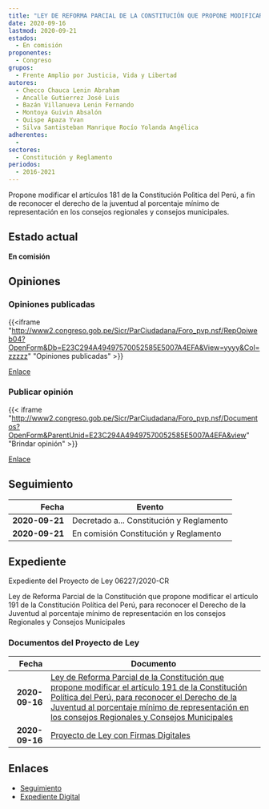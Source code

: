 ```yaml
---
title: "LEY DE REFORMA PARCIAL DE LA CONSTITUCIÓN QUE PROPONE MODIFICAR EL ARTÍCULO 191 DE LA CONSTITUCIÓN POLÌTICA DEL PERÚ. PARA RECONOCER EL DERECHO DE LA JUVENTUD AL PORCENTAJE MÍNIMO DE REPRESENTACIÒN EN LOS CONSEJOS REGIONALES Y CONSEJOS MUNICIPALES"
date: 2020-09-16
lastmod: 2020-09-21
estados: 
  - En comisión
proponentes: 
  - Congreso
grupos: 
  - Frente Amplio por Justicia, Vida y Libertad
autores: 
  - Checco Chauca Lenin Abraham
  - Ancalle Gutierrez José Luis
  - Bazán Villanueva Lenin Fernando
  - Montoya Guivin Absalón
  - Quispe Apaza Yvan
  - Silva Santisteban Manrique Rocío Yolanda Angélica
adherentes: 
  - 
sectores: 
  - Constitución y Reglamento
periodos: 
  - 2016-2021
---
```


Propone modificar el artículos 181 de la Constitución Polìtica del Perú, a fin de reconocer el derecho de la juventud al porcentaje mínimo de representación en los consejos regionales y consejos municipales.


## Estado actual

**En comisión**

## Opiniones

### Opiniones publicadas

{{<iframe "http://www2.congreso.gob.pe/Sicr/ParCiudadana/Foro_pvp.nsf/RepOpiweb04?OpenForm&Db=E23C294A49497570052585E5007A4EFA&View=yyyy&Col=zzzzz" "Opiniones publicadas" >}}

[Enlace](http://www2.congreso.gob.pe/Sicr/ParCiudadana/Foro_pvp.nsf/RepOpiweb04?OpenForm&Db=E23C294A49497570052585E5007A4EFA&View=yyyy&Col=zzzzz)
### Publicar opinión

{{< iframe "http://www2.congreso.gob.pe/Sicr/ParCiudadana/Foro_pvp.nsf/Documentos?OpenForm&ParentUnid=E23C294A49497570052585E5007A4EFA&view" "Brindar opinión" >}}

[Enlace](http://www2.congreso.gob.pe/Sicr/ParCiudadana/Foro_pvp.nsf/Documentos?OpenForm&ParentUnid=E23C294A49497570052585E5007A4EFA&view)

## Seguimiento

| Fecha | Evento |
|------:|--------|
| **2020-09-21** | Decretado a... Constitución y Reglamento|
| **2020-09-21** | En comisión Constitución y Reglamento|


## Expediente

Expediente del Proyecto de Ley 06227/2020-CR

Ley de Reforma Parcial de la Constitución que propone modificar el artículo 191 de la Constitución Política del Perú, para reconocer el Derecho de la Juventud al porcentaje mínimo de representación en los consejos Regionales y Consejos Municipales


### Documentos del Proyecto de Ley

| Fecha | Documento |
|------:|--------|
| **2020-09-16** | [Ley de Reforma Parcial de la Constitución que propone modificar el artículo 191 de la Constitución Política del Perú, para reconocer el Derecho de la Juventud al porcentaje mínimo de representación en los consejos Regionales y Consejos Municipales](http://www.leyes.congreso.gob.pe/Documentos/2016_2021/Proyectos_de_Ley_y_de_Resoluciones_Legislativas/PL06227-20200916.pdf) |
| **2020-09-16** | [Proyecto de Ley con Firmas Digitales](http://www.leyes.congreso.gob.pe/Documentos/2016_2021/Proyectos_de_Ley_y_de_Resoluciones_Legislativas/Proyectos_Firmas_digitales/PL06227.pdf) |

## Enlaces 

- [Seguimiento](http://www2.congreso.gob.pe/Sicr/TraDocEstProc/CLProLey2016.nsf/f7fff46988ca05b1052578e100829cc7/1e180c108a3c186d052585e600154e31?OpenDocument)
- [Expediente Digital](http://www2.congreso.gob.pe/Sicr/TraDocEstProc/CLProLey2016.nsf/f7fff46988ca05b1052578e100829cc7/1e180c108a3c186d052585e600154e31?OpenDocument&Click=05257FB7005EB655.eb71d0cf91d8294e05256cdf006b5706/$Body/0.1C6C)
